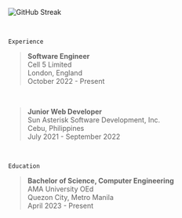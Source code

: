 ![GitHub Streak](https://github-readme-streak-stats-rosy.vercel.app?user=kentlouisetonino&theme=shadow-green&hide_border=true&border_radius=7.1&card_width=846&hide_current_streak=true)

<br />

`Experience`
> **Software Engineer** <br />
> Cell 5 Limited <br />
> London, England <br />
> October 2022 - Present
<br />

> **Junior Web Developer** <br />
> Sun Asterisk Software Development, Inc. <br />
> Cebu, Philippines <br />
> July 2021 - September 2022
<br />

`Education`
> **Bachelor of Science, Computer Engineering** <br />
> AMA University OEd <br />
> Quezon City, Metro Manila <br />
> April 2023 - Present
